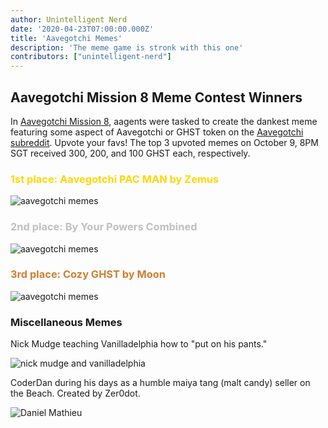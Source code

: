 ```yaml
---
author: Unintelligent Nerd
date: '2020-04-23T07:00:00.000Z'
title: 'Aavegotchi Memes'
description: 'The meme game is stronk with this one'
contributors: ["unintelligent-nerd"]
---
```


## Aavegotchi Mission 8 Meme Contest Winners

In [Aavegotchi Mission 8](/missions), aagents were tasked to create the dankest meme featuring some aspect of Aavegotchi or GHST token on the [Aavegotchi subreddit](https://www.reddit.com/r/Aavegotchi/). Upvote your favs! The top 3 upvoted memes on October 9, 8PM SGT received 300, 200, and 100 GHST each, respectively. 

### <span style="color:gold">1st place: Aavegotchi PAC MAN by Zemus</span>

<img class="bodyImage" src="/memes/AavegotchiPACMAN.jpg" alt = "aavegotchi memes">

### <span style="color:silver">2nd place: By Your Powers Combined</span>

<img class="bodyImage" src="/memes/byyourpowerscombined.png" alt = "aavegotchi memes">

### <span style="color:#cd7f32">3rd place: Cozy GHST by Moon</span>

<img class="bodyImage" src="/memes/CozyGHST.jpg" alt = "aavegotchi memes">

### Miscellaneous Memes

Nick Mudge teaching Vanilladelphia how to "put on his pants."

<img class="bodyImage" src="/memes/nickmudgeandvan.png" alt = "nick mudge and vanilladelphia">

CoderDan during his days as a humble maiya tang (malt candy) seller on the Beach. Created by Zer0dot.

<img class="bodyImage" src="/memes/daniel-mathieu-maiyatang.png" alt = "Daniel Mathieu">